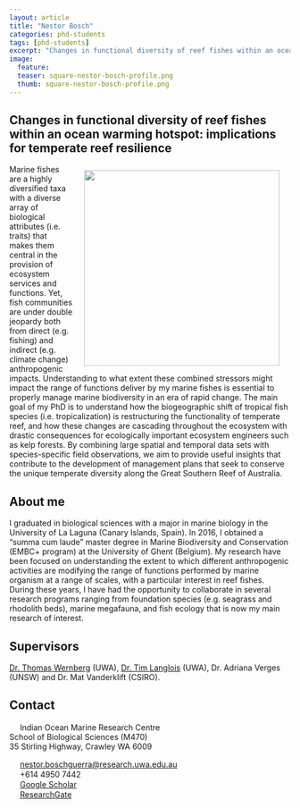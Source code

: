 ```yaml
---
layout: article
title: "Nestor Bosch"
categories: phd-students
tags: [phd-students]
excerpt: "Changes in functional diversity of reef fishes within an ocean warming hotspot: implications for temperate reef resilience"
image:
  feature: 
  teaser: square-nestor-bosch-profile.png
  thumb: square-nestor-bosch-profile.png
---
```

## Changes in functional diversity of reef fishes within an ocean warming hotspot: implications for temperate reef resilience
<img src='/images/square-nestor-bosch-profile.png' align='right' width="350" hspace="20" vspace="10">
Marine fishes are a highly diversified taxa with a diverse array of biological attributes (i.e. traits) that makes them central in the provision of ecosystem services and functions. Yet, fish communities are under double jeopardy both from direct (e.g. fishing) and indirect (e.g. climate change) anthropogenic impacts. Understanding to what extent these combined stressors might impact the range of functions deliver by my marine fishes is essential to properly manage marine biodiversity in an era of rapid change. The main goal of my PhD is to understand how the biogeographic shift of tropical fish species (i.e. tropicalization) is restructuring the functionality of temperate reef, and how these changes are cascading throughout the ecosystem with drastic consequences for ecologically important ecosystem engineers such as kelp forests. By combining large spatial and temporal data sets with species-specific field observations, we aim to provide useful insights that contribute to the development of management plans that seek to conserve the unique temperate diversity along the Great Southern Reef of Australia.

## About me
I graduated in biological sciences with a major in marine biology in the University of La Laguna (Canary Islands, Spain). In 2016, I obtained a “summa cum laude” master degree in Marine Biodiversity and Conservation (EMBC+ program) at the University of Ghent (Belgium). My research have been focused on understanding the extent to which different anthropogenic activities are modifying the range of functions performed by marine organism at a range of scales, with a particular interest in reef fishes. During these years, I have had the opportunity to collaborate in several research programs ranging from foundation species (e.g. seagrass and rhodolith beds), marine megafauna, and fish ecology that is now my main research of interest.

## Supervisors
[Dr. Thomas Wernberg](https://wernberglab.org/) (UWA), [Dr. Tim Langlois](https://uwamegfisheries.github.io/researchers/tim-langlois/ "Tim Langlois") (UWA), Dr. Adriana Verges (UNSW) and Dr. Mat Vanderklift (CSIRO).

## Contact
<img src='/images/icons/building-regular.svg' width="15px"> Indian Ocean Marine Research Centre <br>
School of Biological Sciences (M470)<br>
35 Stirling Highway, Crawley WA 6009</p>

<img src='/images/icons/envelope-regular.svg' width="15px"> <a href="mailto:nestor.boschguerra@research.uwa.edu.au">nestor.boschguerra@research.uwa.edu.au</a><br>
<img src='/images/icons/phone-solid.svg' width="15px"> +614 4950 7442<br>
<img src='/images/icons/google-brands.svg' width="15px"> <a href="https://scholar.google.com/citations?user=dHhUrB0AAAAJ&hl=es\">Google Scholar</a><br>
<img src='/images/icons/researchgate-brands.svg' width="15px"> <a href="https://www.researchgate.net/profile/Nestor_Bosch"> ResearchGate</a><br>
